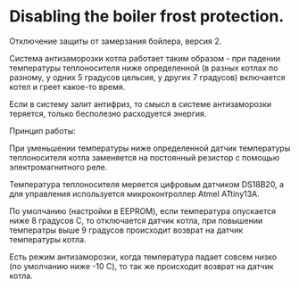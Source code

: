 # Disabling the boiler frost protection.
Отключение защиты от замерзания бойлера, версия 2.

Система антизаморозки котла работает таким образом - при падении температуры теплоносителя ниже определенной (в разных котлах по разному, у одних 5 градусов цельсия, у других 7 градусов) включается котел и греет какое-то время.

Если в систему залит антифриз, то смысл в системе антизаморозки теряется, только бесполезно расходуется энергия.

Принцип работы:

При уменьшении температуры ниже определенной датчик температуры теплоносителя котла заменяется на постоянный резистор с помощью электромагнитного реле.

Температура теплоносителя меряется цифровым датчиком DS18B20, а для управления используется микроконтроллер Atmel ATtiny13A.

По умолчанию (настройки в EEPROM), если температура опускается ниже 8 градусов C, то отключается датчик котла, при повышении температры выше 9 градусов происходит возврат на датчик температуры котла.

Есть режим антизаморозки, когда температура падает совсем низко (по умолчанию ниже -10 C), то так же происходит возврат на датчик котла.
